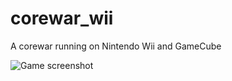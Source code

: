 # corewar_wii
A corewar running on Nintendo Wii and GameCube

![Game screenshot](https://i.imgur.com/iqFLE96.png)
